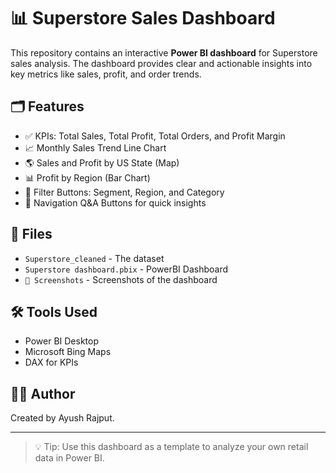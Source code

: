 # 📊 Superstore Sales Dashboard

This repository contains an interactive **Power BI dashboard** for Superstore sales analysis. The dashboard provides clear and actionable insights into key metrics like sales, profit, and order trends.


## 🗂️ Features

- ✅ KPIs: Total Sales, Total Profit, Total Orders, and Profit Margin
- 📈 Monthly Sales Trend Line Chart
- 🌎 Sales and Profit by US State (Map)
- 📊 Profit by Region (Bar Chart)
- 🎯 Filter Buttons: Segment, Region, and Category
- 🔘 Navigation Q&A Buttons for quick insights

## 📁 Files

- `Superstore_cleaned` - The dataset
- `Superstore dashboard.pbix` - PowerBI Dashboard
- `📁 Screenshots` - Screenshots of the dashboard

## 🛠️ Tools Used

- Power BI Desktop
- Microsoft Bing Maps
- DAX for KPIs

## 🧑‍💻 Author

Created by Ayush Rajput.

---

> 💡 Tip: Use this dashboard as a template to analyze your own retail data in Power BI.
